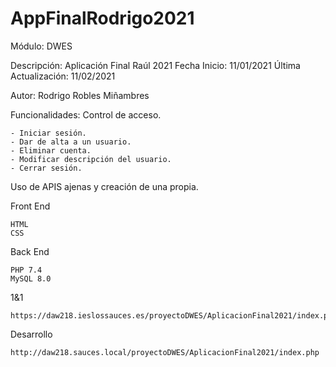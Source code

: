 # AppFinalRodrigo2021
Módulo: DWES

Descripción: Aplicación Final Raúl 2021
Fecha Inicio: 11/01/2021
Última Actualización: 11/02/2021

Autor: Rodrigo Robles Miñambres

Funcionalidades:
Control de acceso.

    - Iniciar sesión.
    - Dar de alta a un usuario.
    - Eliminar cuenta.
    - Modificar descripción del usuario.
    - Cerrar sesión.

Uso de APIS ajenas y creación de una propia.
  
Front End

    HTML
    CSS

Back End

    PHP 7.4
    MySQL 8.0

1&1

    https://daw218.ieslossauces.es/proyectoDWES/AplicacionFinal2021/index.php

Desarrollo

    http://daw218.sauces.local/proyectoDWES/AplicacionFinal2021/index.php
